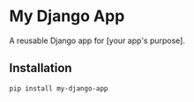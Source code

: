 # My Django App

A reusable Django app for [your app's purpose].

## Installation

```bash
pip install my-django-app